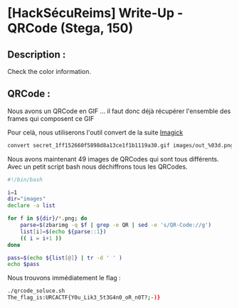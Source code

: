 # [HackSécuReims] Write-Up - QRCode (Stega, 150)

## Description :
Check the color information.


## QRCode :

Nous avons un QRCode en GIF ... il faut donc déjà récupérer l'ensemble des frames qui composent ce GIF

Pour celà, nous utiliserons l'outil convert de la suite [Imagick](https://www.imagemagick.org/script/convert.php)

```BASH
convert secret_1ff152660f5898d8a13ce1f1b1119a30.gif images/out_%03d.png
```

Nous avons maintenant 49 images de QRCodes qui sont tous différents.
Avec un petit script bash nous déchiffrons tous les QRCodes.


```BASH
#!/bin/bash

i=1
dir="images"
declare -a list

for f in ${dir}/*.png; do
	parse=$(zbarimg -q $f | grep -e QR | sed -e 's/QR-Code://g')
	list[i]=$(echo ${parse::1}) 
	(( i = i+1 ))
done

pass=$(echo ${list[@]} | tr -d ' ' )
echo $pass
```

Nous trouvons immédiatement le flag :

```BASH
./qrcode_soluce.sh 
The_flag_is:URCACTF{Y0u_Lik3_5t3G4n0_oR_n0T?;-)}
```
